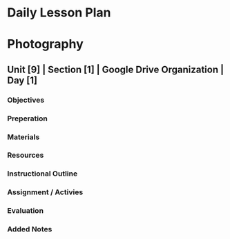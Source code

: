 # Daily Lesson Plan

# Photography

## Unit [9] | Section [1] | Google Drive Organization | Day [1]

### Objectives

### Preperation

### Materials

### Resources

### Instructional Outline

### Assignment / Activies

### Evaluation

### Added Notes
